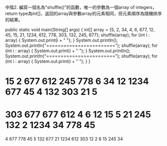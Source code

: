 中階2.
編寫一個名為"shuffle()”的函數，唯一的參數為一個array of integers，return type為int[]，返回的array與參數array的元素相同，但元素順序為隨機排序的結果。

public static void main(String[] args) {
int[] array = {5, 2, 34, 4, 6, 677, 12, 45, 15, 21, 1234, 612, 778, 303, 132, 245, 677};
shuffle(array);
for (int i : array) {
System.out.print(i + " ");
}
System.out.println();
System.out.println("========================");
shuffle(array);
for (int i : array) {
System.out.print(i + " ");
}
System.out.println();
System.out.println("========================");
shuffle(array);
for (int i : array) {
System.out.print(i + " ");
}
}


15 2 677 612 245 778 6 34 12 1234 677 45 4 132 303 21 5
========================
303 677 677 612 4 6 12 15 5 21 245 132 2 1234 34 778 45
========================
4 677 778 45 5 132 677 21 1234 612 303 12 2 6 15 245 34



